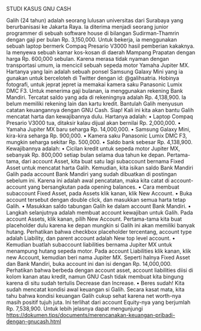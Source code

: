 STUDI KASUS GNU CASH

Galih (24 tahun) adalah seorang lulusan universitas dari Surabaya yang berurbanisasi ke Jakarta Raya. Ia diterima menjadi seorang junior programmer di sebuah software house di bilangan Sudirman-Thamrin dengan gaji per bulan Rp. 3,150,000. Untuk bekerja, ia menggunakan sebuah laptop bermerk Compaq Presario V3000 hasil pemberian kakaknya. Ia menyewa sebuah kamar kos-kosan di daerah Mampang Prapatan dengan harga Rp. 600,000 sebulan. Karena merasa tidak nyaman dengan transportasi umum, ia mencicil sebuah sepeda motor Yamaha Jupiter MX. Hartanya yang lain adalah sebuah ponsel Samsung Galaxy Mini yang ia gunakan untuk berceloteh di Twitter dengan id: @galihsatria. Hobinya fotografi, untuk jeprat jepret ia memakai kamera saku Panasonic Lumix DMC F3. Untuk menerima gaji bulanan, ia menggunakan rekening Bank Mandiri. Tercatat saldo yang ada di rekeningnya adalah Rp. 4,138,900. Ia belum memiliki rekening lain dan kartu kredit.
Bantulah Galih menyusun catatan keuangannya dengan GNU Cash. Siap! Kali ini kita akan bantu Galih mencatat harta dan kewajibannya dulu.
Hartanya adalah:
•	Laptop Compaq Presario V3000 tua, ditaksir kalau dijual akan bernilai Rp. 2,000,000. 
•	Yamaha Jupiter MX baru seharga Rp. 14,000,000. 
•	Samsung Galaxy Mini, kira-kira seharga Rp. 900,000. 
•	Kamera saku Panasonic Lumix DMC F3, mungkin seharga sekitar Rp. 500,000. 
•	Saldo bank sebesar Rp. 4,138,900.
Kewajibannya adalah:
•	Cicilan kredit untuk sepeda motor Jupiter MX, sebanyak Rp. 800,000 setiap bulan selama dua tahun ke depan.
Pertama-tama, dari account Asset, kita buat satu lagi subaccount bernama Fixed Asset    untuk mencatat harta Galih. Kemudian, kita isikan saldo Bank Mandiri Galih pada account Bank Mandiri   yang sudah dibuatkan di postingan sebelum ini. Karena ini adalah awal pencatatan, maka kita catat di account-account yang bersangkutan pada opening balances.
•	Cara membuat subaccount Fixed Asset, pada Assets klik kanan, klik New Account. 
•	Buka account tersebut dengan double click, dan masukkan semua harta tetap Galih. 
•	Masukkan saldo tabungan Galih ke dalam account Bank Mandiri.
•	Langkah selanjutnya adalah membuat account kewajiban untuk Galih. Pada account Assets, klik kanan, pilih New Account. Pertama-tama kita buat placeholder dulu karena ke depan mungkin si Galih ini akan memiliki banyak hutang. Perhatikan bahwa checkbox placeholder tercentang, account type adalah Liability, dan parent account adalah New top level account.
•	Kemudian buatlah subaccount liabilities bernama Jupiter MX untuk menampung hutang sepeda motor. Pada account Liabilities klik kanan, klik new Account, kemudian beri nama  Jupiter MX. Seperti halnya Fixed Asset dan Bank Mandiri, buka account ini dan isi dengan Rp. 14,000,000. Perhatikan bahwa berbeda dengan account asset, account liabilities diisi di kolom kanan atau kredit, namun GNU Cash tidak membuat kita bingung karena di situ sudah tertulis Decrease dan Increase.
•	Beres sudah! Kita sudah mencatat kondisi awal keuangan si Galih. Secara kasat mata, kita tahu bahwa kondisi keuangan Galih cukup sehat karena net worth-nya masih positif tujuh  juta. Ini terlihat dari account Equity-nya yang berjumlah Rp. 7,538,900.
Untuk lebih jelasnya dapat mengunjungi 
https://dokumen.tips/documents/merencanakan-keuangan-pribadi-dengan-gnucash.html
